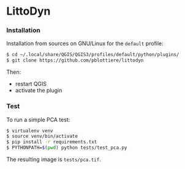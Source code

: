 # LittoDyn


### Installation

Installation from sources on GNU/Linux for the `default` profile:

```` bash
$ cd ~/.local/share/QGIS/QGIS3/profiles/default/python/plugins/
$ git clone https://github.com/pblottiere/littodyn
````

Then:

- restart QGIS
- activate the plugin


### Test

To run a simple PCA test:

```` bash
$ virtualenv venv
$ source venv/bin/activate
$ pip install -r requirements.txt
$ PYTHONPATH=$(pwd) python tests/test_pca.py
````

The resulting image is `tests/pca.tif`.

